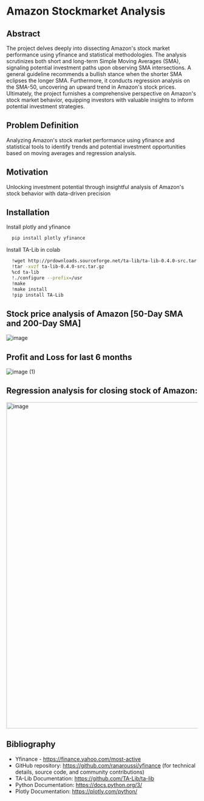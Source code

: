 # Amazon Stockmarket Analysis

## Abstract
The project delves deeply into dissecting Amazon's stock market performance using yfinance and statistical methodologies. The analysis scrutinizes both short and long-term Simple Moving Averages (SMA), signaling potential investment paths upon observing SMA intersections. A general guideline recommends a bullish stance when the shorter SMA eclipses the longer SMA. Furthermore, it conducts regression analysis on the SMA-50, uncovering an upward trend in Amazon's stock prices. Ultimately, the project furnishes a comprehensive perspective on Amazon's stock market behavior, equipping investors with valuable insights to inform potential investment strategies.

## Problem Definition
Analyzing Amazon's stock market performance using yfinance and statistical tools to identify trends and potential investment opportunities based on moving averages and regression analysis.

## Motivation
Unlocking investment potential through insightful analysis of Amazon's stock behavior with data-driven precision


## Installation
Install plotly and yfinance

```bash
  pip install plotly yfinance
```
Install TA-Lib in colab

```bash
  !wget http://prdownloads.sourceforge.net/ta-lib/ta-lib-0.4.0-src.tar.gz
  !tar -xvzf ta-lib-0.4.0-src.tar.gz
  %cd ta-lib
  !./configure --prefix=/usr
  !make
  !make install
  !pip install TA-Lib
```

## Stock price analysis of Amazon [50-Day SMA and 200-Day SMA]
![image](https://github.com/vishnu1002/Stockmarket_analysis/assets/145321614/b39e402d-d61e-40a3-912f-dcde5bb6863c)

## Profit and Loss for last 6 months
![image (1)](https://github.com/vishnu1002/Stockmarket_analysis/assets/145321614/6cee6b95-ce91-4f10-8ab8-f66a2d449d0c)

## Regression analysis for closing stock of Amazon:
<img width="858" alt="image" src="https://github.com/IshwaryaKeerthivasan/Stockmarket_analysis/assets/92322280/8a43bc69-6a7d-497e-b86e-b9ee1c1b4a0f">

## Bibliography
* Yfinance - https://finance.yahoo.com/most-active
* GitHub repository: https://github.com/ranaroussi/yfinance (for technical details, source code, and community contributions)
* TA-Lib Documentation: https://github.com/TA-Lib/ta-lib
* Python Documentation: https://docs.python.org/3/
* Plotly Documentation: https://plotly.com/python/
